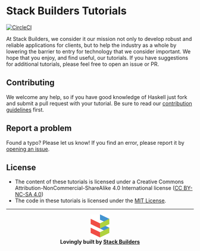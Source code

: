 # Stack Builders Tutorials

[![CircleCI](https://circleci.com/gh/stackbuilders/tutorials.svg?style=shield)](https://circleci.com/gh/stackbuilders/tutorials)

At Stack Builders, we consider it our mission not only to develop robust and reliable applications for clients, but to help the industry as a whole by lowering the barrier to entry for technology that we consider important. We hope that you enjoy, and find useful, our tutorials. If you have suggestions for additional tutorials, please feel free to open an issue or PR.

## Contributing

We welcome any help, so if you have good knowledge of Haskell just fork and submit a pull request with your tutorial. Be sure to read our [contribution guidelines](.github/CONTRIBUTING.md) first.

## Report a problem

Found a typo? Please let us know! If you find an error, please report
it by [opening an issue][tutorials-issues-new].

[tutorials-issues-new]: https://github.com/stackbuilders/tutorials/issues/new

## License

* The content of these tutorials is licensed under a Creative Commons
  Attribution-NonCommercial-ShareAlike 4.0 International license
  ([CC BY-NC-SA 4.0](http://creativecommons.org/licenses/by-nc-sa/4.0/))
* The code in these tutorials is licensed under the [MIT License](https://opensource.org/licenses/MIT).

***

<p align="center">
  <img  src="images/sb-logo.png" />
  </br>
  <b>Lovingly built by <a href="http://stackbuilders.com">Stack Builders</a></b>
</p>
